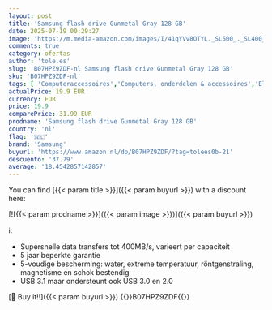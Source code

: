 ```yaml
---
layout: post
title: 'Samsung flash drive Gunmetal Gray 128 GB'
date: 2025-07-19 00:29:27
image: 'https://m.media-amazon.com/images/I/41qYVv8OTYL._SL500_._SL400_.jpg'
comments: true
category: ofertas
author: 'tole.es'
slug: 'B07HPZ9ZDF-nl Samsung flash drive Gunmetal Gray 128 GB'
sku: 'B07HPZ9ZDF-nl'
tags: [ 'Computeraccessoires','Computers, onderdelen & accessoires','Elektronica','Externe apparaten & dataopslag','Gegevensopslag','Laptop accessoires','Laptop standaards','USB-flashstations','samsung','🇳🇱', ]
actualPrice: 19.9 EUR
currency: EUR
price: 19.9
comparePrice: 31.99 EUR
prodname: 'Samsung flash drive Gunmetal Gray 128 GB'
country: 'nl'
flag: '🇳🇱'
brand: 'Samsung'
buyurl: 'https://www.amazon.nl/dp/B07HPZ9ZDF/?tag=tolees0b-21'
descuento: '37.79'
average: '18.4542857142857'
---
```


You can find [{{< param title >}}]({{< param buyurl >}}) with a discount here:

[![{{< param prodname >}}]({{< param image >}})]({{< param buyurl >}})

ℹ️:

- Supersnelle data transfers tot 400MB/s, varieert per capaciteit
- 5 jaar beperkte garantie
- 5-voudige bescherming: water, extreme temperatuur, röntgenstraling, magnetisme en schok bestendig
- USB 3.1 maar ondersteunt ook USB 3.0 en 2.0

[🛒 Buy it!!]({{< param buyurl >}})
{{<world>}}B07HPZ9ZDF{{</world>}}
